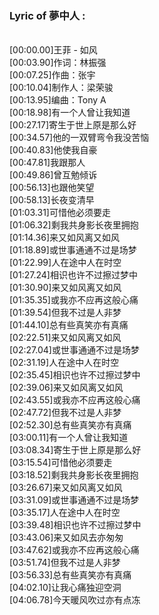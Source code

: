 <h3>Lyric of 夢中人 :</h3><p><br>[00:00.00]王菲 - 如风
<br>[00:03.90]作词：林振强
<br>[00:07.25]作曲：张宇
<br>[00:10.04]制作人：梁荣骏
<br>[00:13.95]编曲：Tony A
<br>[00:18.98]有一个人曾让我知道
<br>[00:27.17]寄生于世上原是那么好
<br>[00:34.57]他的一双臂弯令我没苦恼
<br>[00:40.83]他使我自豪
<br>[00:47.81]我跟那人
<br>[00:49.86]曾互勉倾诉
<br>[00:56.13]也跟他笑望
<br>[00:58.13]长夜变清早
<br>[01:03.31]可惜他必须要走
<br>[01:06.32]剩我共身影长夜里拥抱
<br>[01:14.36]来又如风离又如风
<br>[01:18.89]或世事通通不过是场梦
<br>[01:22.99]人在途中人在时空
<br>[01:27.24]相识也许不过擦过梦中
<br>[01:30.90]来又如风离又如风
<br>[01:35.35]或我亦不应再这般心痛
<br>[01:39.54]但我不过是人非梦
<br>[01:44.10]总有些真笑亦有真痛
<br>[02:22.51]来又如风离又如风
<br>[02:27.04]或世事通通不过是场梦
<br>[02:31.19]人在途中人在时空
<br>[02:35.45]相识也许不过擦过梦中
<br>[02:39.06]来又如风离又如风
<br>[02:43.55]或我亦不应再这般心痛
<br>[02:47.72]但我不过是人非梦
<br>[02:52.30]总有些真笑亦有真痛
<br>[03:00.11]有一个人曾让我知道
<br>[03:08.34]寄生于世上原是那么好
<br>[03:15.54]可惜他必须要走
<br>[03:18.52]剩我共身影长夜里拥抱
<br>[03:26.67]来又如风离又如风
<br>[03:31.09]或世事通通不过是场梦
<br>[03:35.17]人在途中人在时空
<br>[03:39.48]相识也许不过擦过梦中
<br>[03:43.06]来又如风去亦匆匆
<br>[03:47.62]或我亦不应再这般心痛
<br>[03:51.74]但我不过是人非梦
<br>[03:56.33]总有些真笑亦有真痛
<br>[04:02.10]让我心痛独迎空洞
<br>[04:06.78]今天暖风吹过亦有点冻
</p>